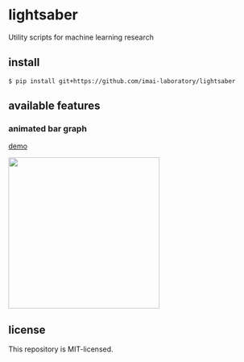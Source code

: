 # lightsaber
Utility scripts for machine learning research

## install
```
$ pip install git+https://github.com/imai-laboratory/lightsaber
```

## available features
### animated bar graph
[demo](demo/graph/animated_bar.py)

<img src="https://user-images.githubusercontent.com/5235131/28742183-2c2b7ac6-7464-11e7-91ad-bf5a444bc022.gif" width="300px"/>

## license
This repository is MIT-licensed.
